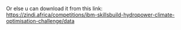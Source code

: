 Or else u can download it from this link:
https://zindi.africa/competitions/ibm-skillsbuild-hydropower-climate-optimisation-challenge/data
